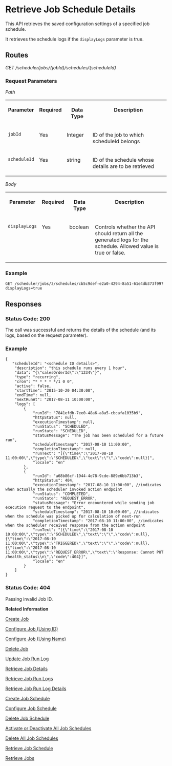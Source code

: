 <!-- loiofa16c72ffb31438faa5d896741f52e73 -->

# Retrieve Job Schedule Details

This API retrieves the saved configuration settings of a specified job schedule.



It retrieves the schedule logs if the `displayLogs` parameter is true.



## Routes

*GET /scheduler/jobs/\{jobId\}/schedules/\{scheduleId\}*



### Request Parameters

*Path* 


<table>
<tr>
<th valign="top">

Parameter



</th>
<th valign="top">

Required



</th>
<th valign="top">

Data Type



</th>
<th valign="top">

Description



</th>
</tr>
<tr>
<td valign="top">

`jobId` 



</td>
<td valign="top">

Yes



</td>
<td valign="top">

Integer



</td>
<td valign="top">

ID of the job to which scheduleId belongs



</td>
</tr>
<tr>
<td valign="top">

`scheduleId` 



</td>
<td valign="top">

Yes



</td>
<td valign="top">

string



</td>
<td valign="top">

ID of the schedule whose details are to be retrieved



</td>
</tr>
</table>

*Body* 


<table>
<tr>
<th valign="top">

Parameter



</th>
<th valign="top">

Required



</th>
<th valign="top">

Data Type



</th>
<th valign="top">

Description



</th>
</tr>
<tr>
<td valign="top">

`displayLogs`



</td>
<td valign="top">

Yes



</td>
<td valign="top">

boolean



</td>
<td valign="top">

Controls whether the API should return all the generated logs for the schedule. Allowed value is true or false.



</td>
</tr>
</table>



### Example

```
GET /scheduler/jobs/3/schedules/cb5c9def-e2a0-4294-8a51-61e4db373f99?displayLogs=true 
```



## Responses



### Status Code: 200

The call was successful and returns the details of the schedule \(and its logs, based on the request parameter\).



### Example

```
{
   "scheduleId": "<schedule ID details>",
    "description": "this schedule runs every 1 hour",
    "data": "{\"salesOrderId\":\"1234\"}",
    "type": "recurring",
    "cron": "* * * * */1 0 0",
    "active": false,
    "startTime": "2015-10-20 04:30:00",
    "endTime": null,
    "nextRunAt": "2017-08-11 10:00:00",
    "logs": [
        {
            "runId": "7841efdb-7ee0-48a6-a8a5-cbcafa1035b9",
            "httpStatus": null,
            "executionTimestamp": null,
            "runStatus": "SCHEDULED",
            "runState": "SCHEDULED",
            "statusMessage": "The job has been scheduled for a future run",
            "scheduleTimestamp": "2017-08-10 11:00:00",
            "completionTimestamp": null,
            "runText": "[{\"time\":\"2017-08-10 11:00:00\",\"type\":\"SCHEDULED\",\"text\":\"\",\"code\":null}]",
            "locale": "en"
        },
        {
            "runId": "a68b86cf-1944-4e78-9cde-889e6bb713b3",
            "httpStatus": 404,
            "executionTimestamp": "2017-08-10 11:00:00", //indicates when actually the scheduler invoked action endpoint
            "runStatus": "COMPLETED",
            "runState": "REQUEST_ERROR",
            "statusMessage": "Error encountered while sending job execution request to the endpoint",
            "scheduleTimestamp": "2017-08-10 10:00:00", //indicates when the schedule was picked up for calculation of next-run
            "completionTimestamp": "2017-08-10 11:00:00", //indicates when the scheduler received response from the action endpoint
            "runText": "[{\"time\":\"2017-08-10 10:00:00\",\"type\":\"SCHEDULED\",\"text\":\"\",\"code\":null},{\"time\":\"2017-08-10 11:00:00\",\"type\":\"TRIGGERED\",\"text\":\"\",\"code\":null},{\"time\":\"2017-08-10 11:00:00\",\"type\":\"REQUEST_ERROR\",\"text\":\"Response: Cannot PUT /health_status\\n\",\"code\":404}]",
            "locale": "en"
        }
    ]
}
```



### Status Code: 404

Passing invalid Job ID.



**Related Information**  


[Create Job](create-job-2c1ecb6.md "This API creates a job by accepting one or more job schedules to be created.")

[Configure Job \(Using ID\)](configure-job-using-id-514f2f6.md "This API configures a job with the updated runtime information using job ID.")

[Configure Job \(Using Name\)](configure-job-using-name-5790b8a.md "This API configures a job with the updated runtime information using job name.")

[Delete Job](delete-job-cd8feb7.md "This API deletes a job and all its runtime information such as schedules and logs.")

[Update Job Run Log](update-job-run-log-e85da40.md "This API is used by the application to inform the Job Scheduler about the status of an asynchronous, long-running job.")

[Retrieve Job Details](retrieve-job-details-815605d.md "This API retrieves the saved configuration settings of a specified job, optionally with its schedules.")

[Retrieve Job Run Logs](retrieve-job-run-logs-13d38f3.md "This API retrieves the details for a specified job schedule.")

[Retrieve Job Run Log Details](retrieve-job-run-log-details-e49a4b2.md "This API retrieves the details for a specified job run log.")

[Create Job Schedule](create-job-schedule-66ab3c1.md "This API creates a job schedule for a specified job.")

[Configure Job Schedule](configure-job-schedule-0a4d939.md "This API configures/updates the runtime information of a job schedule for a specified job.")

[Delete Job Schedule](delete-job-schedule-3066b6d.md "This API deletes the specified job schedule.")

[Activate or Deactivate All Job Schedules](activate-or-deactivate-all-job-schedules-fe9650b.md "This API activates or deactivates all the existing schedules for a job.")

[Delete All Job Schedules](delete-all-job-schedules-0aab1ab.md "This API deletes all the schedules of the specified job.")

[Retrieve Job Schedule](retrieve-job-schedule-251658d.md "This API retrieves schedule details for a specified job.")

[Retrieve Jobs](retrieve-jobs-b4d3719.md "Retrieve all jobs in a service instance.")

